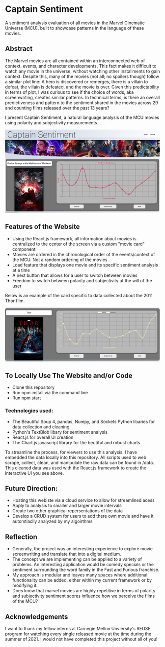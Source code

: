 # Captain Sentiment
A sentiment analysis evaluation of all movies in the Marvel Cinematic Universe (MCU), built to showcase patterns in the language of these movies.

## Abstract
The Marvel movies are all contained within an interconnected web of context, events, and character developments. This fact makes it difficult to watch any movie in the universe, without watching other installments to gain context. Despite this, many of the movies (not all; no spoilers though) follow a similar plot line: A hero is discovered or remerges, there is a villain to defeat, the villain is defeated, and the movie is over. Given this predictability in terms of plot, I was curious to see if the choice of words, aka screenwriting, creates similar patterns. In technical terms, is there an overall predictiveness and pattern to the sentiment shared in the movies across 29 and counting films released over the past 13 years?


I present Captain Sentiment, a natural language analysis of the MCU movies using polarity and subjectivity measurements.

![UI Design](Full_UI_SS.png)

## Features of the Website
- Using the React.js framework, all information about movies is centralized to the center of the screen via a custom "movie card" component
- Movies are ordered in the chronological order of the events/context of the MCU. Not a random ordering of the movies
- Load feature that displays one movie and its specific sentiment analysis at a time
- A next button that allows for a user to switch between movies
- Freedom to switch between polarity and subjectivity at the will of the user

Below is an example of the card specific to data collected about the 2011 Thor film.

![Card_UI Design](Card_UI_SS.png)


## To Locally Use The Website and/or Code
- Clone this repository
- Run npm install via the command line
- Run npm start

### Technologies used:
- The Beautiful Soup 4, pandas, Numpy, and Sockets Python libaries for data collection and cleaning
- Python's TextBlob libary for sentiment analysis
- React.js for overall UI creation
- The Chart.js javascript library for the beutiful and robust charts

To streamline the process, for viewers to use this analysis. I have embedded the data locally into this repository. All scripts used to web scrape, collect, clean, and manipulate the raw data can be found in /data. This cleaned data was used with the React.js framework to create the interactive UI you see above.

## Future Direction:
- Hosting this webiste via a cloud service to allow for streamlined acess
- Apply to analysis to smaller and larger movie intervals
- Create two other graphical repersentations of the data
- Develop a CRUD system for users to add there own movie and have it automtiaclly analyzed by my algoirthms


## Reflection
- Generally, the project was an interesting experience to explore movie screenwriting and translate that into a digital medium.
- The concept we are implementing can be applied to a variety of problems. An interesting application would be comedy specials or the sentiment surrounding the word family in the Fast and Furious franchise. 
- My approach is modular and leaves many spaces where additional functionality can be added, either within my current framework or by modifying it.
- Does know that marvel movies are highly repetitive in terms of polarity and subjectivity sentiment scores influence how we perceive the films of the MCU?

## Acknowledgements
I want to thank my fellow interns at Carnegie Mellon Unviersity's REUSE program for watching every single released movie at the time during the summer of 2021. I would not have completed this project without all of you!
